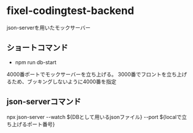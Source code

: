 # fixel-codingtest-backend

json-serverを用いたモックサーバー
## ショートコマンド
- npm run db-start

4000番ポートでモックサーバーを立ち上げる。
3000番でフロントを立ち上げるため、ブッキングしないように4000番を指定

## json-serverコマンド

npx json-server --watch ${DBとして用いるjsonファイル} --port ${localで立ち上げるポート番号}

